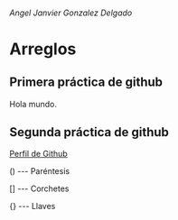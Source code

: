 ###### Angel Janvier Gonzalez Delgado

# Arreglos

## Primera práctica de github

Hola mundo.

## Segunda práctica de github

[Perfil de Github](https://github.com/AngelJanvier01)

()  ---  Paréntesis

[]  ---  Corchetes

{}  ---  Llaves
